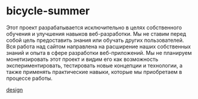 # bicycle-summer


Этот проект разрабатывается исключительно в целях собственного обучения и улучшения навыков веб-разработки. Мы не ставим перед собой цель предоставить знания или обучать других пользователей. Вся работа над сайтом направлена на расширение наших собственных знаний и опыта в сфере разработки веб-приложений. Мы не планируем монетизировать этот проект и видим его как возможность экспериментировать, тестировать новые концепции и технологии, а также применять практические навыки, которые мы приобретаем в процессе работы.

[design](https://www.figma.com/design/akrd0MB2lMfc7d3KuLUtEo/WB?node-id=831-710&p=f&t=V5GYEJzb3XAT69Sd-0)
